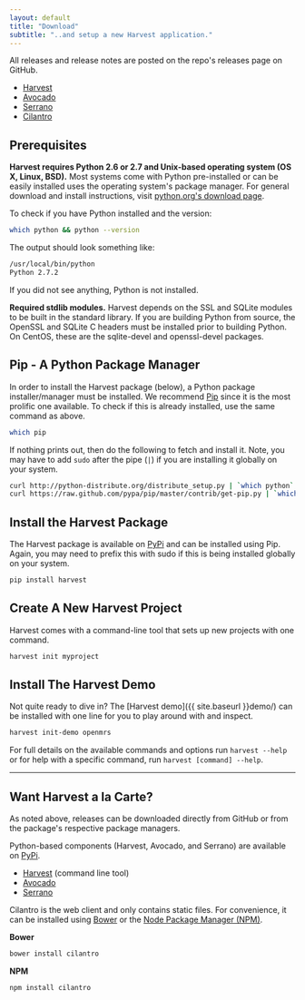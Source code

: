 ```yaml
---
layout: default
title: "Download"
subtitle: "..and setup a new Harvest application."
---
```


All releases and release notes are posted on the repo's releases page on GitHub.

- [Harvest](https://github.com/chop-dbhi/harvest/releases/)
- [Avocado](https://github.com/chop-dbhi/avocado/releases/)
- [Serrano](https://github.com/chop-dbhi/serrano/releases/)
- [Cilantro](https://github.com/chop-dbhi/cilantro/releases/)

## Prerequisites

**Harvest requires Python 2.6 or 2.7 and Unix-based operating system (OS X, Linux, BSD).** Most systems come with Python pre-installed or can be easily installed uses the operating system's package manager. For general download and install instructions, visit [python.org's download page](http://python.org/download/).

To check if you have Python installed and the version:

```bash
which python && python --version
```

The output should look something like:

```bash
/usr/local/bin/python
Python 2.7.2
```

If you did not see anything, Python is not installed.

<div class="alert alert-block alert-info">
    <strong>Required stdlib modules.</strong> Harvest depends on the SSL and SQLite modules to be built in the standard library. If you are building Python from source, the OpenSSL and SQLite C headers must be installed prior to building Python. On CentOS, these are the sqlite-devel and openssl-devel packages.
</div>

## Pip - A Python Package Manager

In order to install the Harvest package (below), a Python package installer/manager must be installed. We recommend [Pip](http://www.pip-installer.org/en/latest/index.html) since it is the most prolific one available. To check if this is already installed, use the same command as above.

```bash
which pip
```

If nothing prints out, then do the following to fetch and install it. Note, you may have to add `sudo` after the pipe (`|`) if you are installing it globally on your system.

```bash
curl http://python-distribute.org/distribute_setup.py | `which python`
curl https://raw.github.com/pypa/pip/master/contrib/get-pip.py | `which python`
```

## Install the Harvest Package

The Harvest package is available on [PyPi](https://pypi.python.org/pypi/harvest) and can be installed using Pip. Again, you may need to prefix this with sudo if this is being installed globally on your system.

```bash
pip install harvest
```

## Create A New Harvest Project

Harvest comes with a command-line tool that sets up new projects with one command.

```bash
harvest init myproject
```

## Install The Harvest Demo

Not quite ready to dive in? The [Harvest demo]({{ site.baseurl }}demo/) can be installed with one line for you to play around with and inspect.

```bash
harvest init-demo openmrs
```

For full details on the available commands and options run `harvest --help` or for help with a specific command, run `harvest [command] --help`.

---

## Want Harvest a la Carte? 

As noted above, releases can be downloaded directly from GitHub or from the package's respective package managers.

Python-based components (Harvest, Avocado, and Serrano) are available on [PyPi](https://pypi.python.org/pypi).

- [Harvest](https://pypi.python.org/pypi/harvest) (command line tool)
- [Avocado](https://pypi.python.org/pypi/avocado)
- [Serrano](https://pypi.python.org/pypi/serrano)

Cilantro is the web client and only contains static files. For convenience, it can be installed using [Bower](http://bower.io) or the [Node Package Manager (NPM)](https://npmjs.org).

**Bower**

```bash
bower install cilantro
```

**NPM**

```bash
npm install cilantro
```
